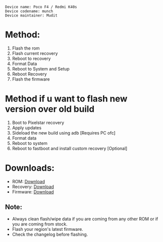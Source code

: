  ```
Device name: Poco F4 / Redmi K40s
Device codename: munch
Device maintainer: Mudit
```

# Method:

1. Flash the rom
2. Flash current recovery
3. Reboot to recovery
4. Format Data
5. Reboot to System and Setup
6. Reboot Recovery
7. Flash the firmware

# Method if u want to flash new version over old build

1. Boot to Pixelstar recovery
2. Apply updates
3. Sideload the new build using adb [Requires PC ofc]
4. Format data
5. Reboot to system
6. Reboot to fastboot and install custom recovery [Optional]
 
# Downloads:

* ROM: [Download](https://www.pling.com/p/2066696/)
* Recovery: [Download](https://orangefox.download/device/munch)
* Firmware: [Download](https://xiaomifirmwareupdater.com/firmware/munch/)

## Note:

* Always clean flash/wipe data if you are coming from any other ROM or if you are coming from stock.
* Flash your region's latest firmware.
* Check the changelog before flashing.

